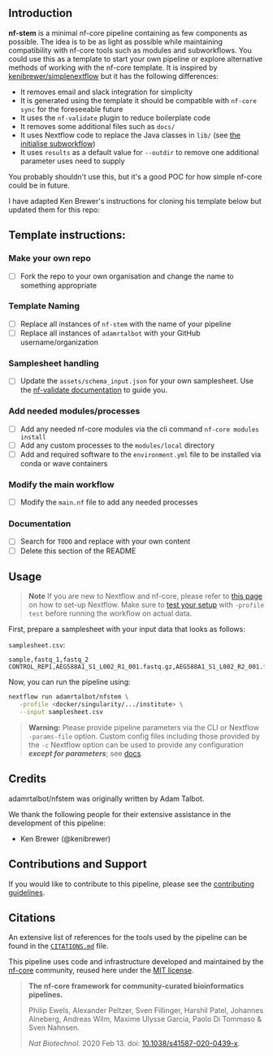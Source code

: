 ## Introduction

**nf-stem** is a minimal nf-core pipeline containing as few components as possible. The idea is to be as light as possible while maintaining compatibility with nf-core tools such as modules and subworkflows. You could use this as a template to start your own pipeline or explore alternative methods of working with the nf-core template. It is inspired by [kenibrewer/simplenextflow](https://github.com/kenibrewer/simplenextflow) but it has the following differences:

- It removes email and slack integration for simplicity
- It is generated using the template it should be compatible with `nf-core sync` for the foreseeable future
- It uses the `nf-validate` plugin to reduce boilerplate code
- It removes some additional files such as `docs/`
- It uses Nextflow code to replace the Java classes in `lib/` (see [the initialise subworkflow](./subworkflows/local/initialise/main.nf))
- It uses `results` as a default value for `--outdir` to remove one additional parameter uses need to supply

You probably shouldn't use this, but it's a good POC for how simple nf-core could be in future.

I have adapted Ken Brewer's instructions for cloning his template below but updated them for this repo:

## Template instructions:

### Make your own repo

- [ ] Fork the repo to your own organisation and change the name to something appropriate

### Template Naming

- [ ] Replace all instances of `nf-stem` with the name of your pipeline
- [ ] Replace all instances of `adamrtalbot` with your GitHub username/organization

### Samplesheet handling

- [ ] Update the `assets/schema_input.json` for your own samplesheet. Use the [nf-validate documentation](https://nextflow-io.github.io/nf-validation/nextflow_schema/sample_sheet_schema_specification/) to guide you.

### Add needed modules/processes

- [ ] Add any needed nf-core modules via the cli command `nf-core modules install`
- [ ] Add any custom processes to the `modules/local` directory
- [ ] Add and required software to the `environment.yml` file to be installed via conda or wave containers

### Modify the main workflow

- [ ] Modify the `main.nf` file to add any needed processes

### Documentation

- [ ] Search for `TODO` and replace with your own content
- [ ] Delete this section of the README

## Usage

> **Note**
> If you are new to Nextflow and nf-core, please refer to [this page](https://nf-co.re/docs/usage/installation) on how
> to set-up Nextflow. Make sure to [test your setup](https://nf-co.re/docs/usage/introduction#how-to-run-a-pipeline)
> with `-profile test` before running the workflow on actual data.

First, prepare a samplesheet with your input data that looks as follows:

`samplesheet.csv`:

```csv
sample,fastq_1,fastq_2
CONTROL_REP1,AEG588A1_S1_L002_R1_001.fastq.gz,AEG588A1_S1_L002_R2_001.fastq.gz
```

Now, you can run the pipeline using:

```bash
nextflow run adamrtalbot/nfstem \
   -profile <docker/singularity/.../institute> \
   --input samplesheet.csv
```

> **Warning:**
> Please provide pipeline parameters via the CLI or Nextflow `-params-file` option. Custom config files including those
> provided by the `-c` Nextflow option can be used to provide any configuration _**except for parameters**_;
> see [docs](https://nf-co.re/usage/configuration#custom-configuration-files).

## Credits

adamrtalbot/nfstem was originally written by Adam Talbot.

We thank the following people for their extensive assistance in the development of this pipeline:

- Ken Brewer (@kenibrewer)

## Contributions and Support

If you would like to contribute to this pipeline, please see the [contributing guidelines](.github/CONTRIBUTING.md).

## Citations

An extensive list of references for the tools used by the pipeline can be found in the [`CITATIONS.md`](CITATIONS.md) file.

This pipeline uses code and infrastructure developed and maintained by the [nf-core](https://nf-co.re) community, reused here under the [MIT license](https://github.com/nf-core/tools/blob/master/LICENSE).

> **The nf-core framework for community-curated bioinformatics pipelines.**
>
> Philip Ewels, Alexander Peltzer, Sven Fillinger, Harshil Patel, Johannes Alneberg, Andreas Wilm, Maxime Ulysse Garcia, Paolo Di Tommaso & Sven Nahnsen.
>
> _Nat Biotechnol._ 2020 Feb 13. doi: [10.1038/s41587-020-0439-x](https://dx.doi.org/10.1038/s41587-020-0439-x).
